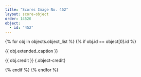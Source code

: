 ```yaml
---
title: "Scores Image No. 452"
layout: score-object
order: 14520
object:
  - id: "452"
---
```


{% for obj in objects.object_list %}
{% if obj.id == object[0].id %}

{{ obj.extended_caption }}

{{ obj.credit }} {.object-credit}

{% endif %}
{% endfor %}
